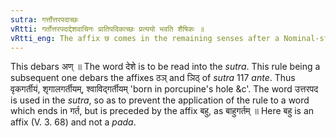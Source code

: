 ```yaml
---
sutra: गर्त्तोत्तरपदाच्छः
vRtti: गर्तोत्तरपदाद्देशवाचिनः प्रातिपदिकाच्छः प्रत्ययो भवति शैषिकः ॥
vRtti_eng: The affix छ comes in the remaining senses after a Nominal-stem denoting a place and having the word गर्त as its second term.
---
```

This debars अण् ॥ The word देशे is to be read into the _sutra_. This rule being a subsequent one debars the affixes ठञ् and ञिठ् of _sutra_ 117 _ante_. Thus वृकगर्तीयं, शृगालगर्तीयम्, श्वाविद्गर्तीयम् 'born in porcupine's hole &c'. The word उत्तरपद is used in the _sutra_, so as to prevent the application of the rule to a word which ends in गर्त, but is preceded by the affix बहु, as बाहुगर्तम् ॥ Here बहु is an affix (V. 3. 68) and not a _pada_.
